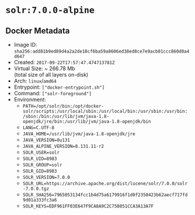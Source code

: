# `solr:7.0.0-alpine`

## Docker Metadata

- Image ID: `sha256:add81b9ed89d4a2a2de10cf6ba59a8606ed38ed8ce7e9acb01ccc860d0a4d647`
- Created: `2017-09-22T17:57:47.474713781Z`
- Virtual Size: ~ 266.78 Mb  
  (total size of all layers on-disk)
- Arch: `linux`/`amd64`
- Entrypoint: `["docker-entrypoint.sh"]`
- Command: `["solr-foreground"]`
- Environment:
  - `PATH=/opt/solr/bin:/opt/docker-solr/scripts:/usr/local/sbin:/usr/local/bin:/usr/sbin:/usr/bin:/sbin:/bin:/usr/lib/jvm/java-1.8-openjdk/jre/bin:/usr/lib/jvm/java-1.8-openjdk/bin`
  - `LANG=C.UTF-8`
  - `JAVA_HOME=/usr/lib/jvm/java-1.8-openjdk/jre`
  - `JAVA_VERSION=8u131`
  - `JAVA_ALPINE_VERSION=8.131.11-r2`
  - `SOLR_USER=solr`
  - `SOLR_UID=8983`
  - `SOLR_GROUP=solr`
  - `SOLR_GID=8983`
  - `SOLR_VERSION=7.0.0`
  - `SOLR_URL=https://archive.apache.org/dist/lucene/solr/7.0.0/solr-7.0.0.tgz`
  - `SOLR_SHA256=7965053134fcc1b4d75a6179916f1d0f2350423b62aecf717fd9d01a333fc3a6`
  - `SOLR_KEYS=EDF961FF03E647F9CA8A9C2C758051CCA3A13A7F`
